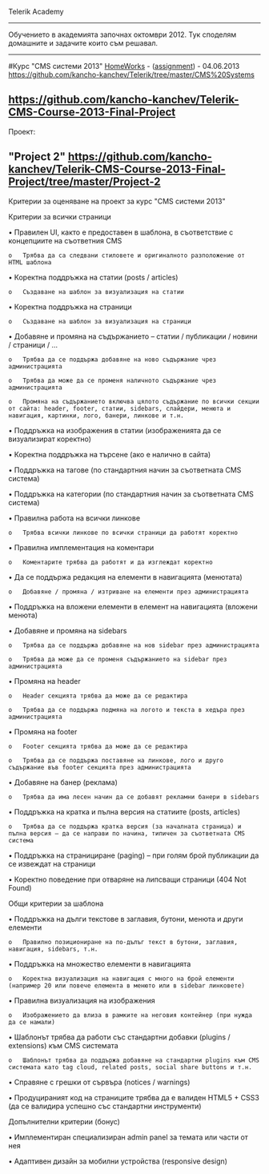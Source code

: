 Telerik Academy

---

Обучението в академията започнах октомври 2012. Тук споделям домашните и задачите които съм решавал.

---

#Курс "CMS системи 2013"
[HomeWorks](https://github.com/kancho-kanchev/Telerik/tree/master/CMS%20Systems) - ([assignment](https://github.com/kancho-kanchev/Telerik/tree/master/CMS%20Systems)) - 04.06.2013
https://github.com/kancho-kanchev/Telerik/tree/master/CMS%20Systems

https://github.com/kancho-kanchev/Telerik-CMS-Course-2013-Final-Project
---
Проект:

"Project 2"
https://github.com/kancho-kanchev/Telerik-CMS-Course-2013-Final-Project/tree/master/Project-2
---
Критерии за оценяване на проект за курс "CMS системи 2013"

Критерии за всички страници

•	Правилен UI, както е предоставен в шаблона, в съответствие с концепциите на съответния CMS

	o	Трябва да са следвани стиловете и оригиналното разположение от HTML шаблона

•	Коректна поддръжка на статии (posts / articles)

	o	Създаване на шаблон за визуализация на статии

•	Коректна поддръжка на страници

	o	Създаване на шаблон за визуализация на страници

•	Добавяне и промяна на съдържанието – статии / публикации / новини / страници / …

	o	Трябва да се поддържа добавяне на ново съдържание чрез администрацията

	o	Трябва да може да се променя наличното съдържание чрез администрацията

	o	Промяна на съдържанието включва цялото съдържание по всички секции от сайта: header, footer, статии, sidebars, слайдери, менюта и навигация, картинки, лого, банери, линкове и т.н.
	
•	Поддръжка на изображения в статии (изображенията да се визуализират коректно)

•	Коректна поддръжка на търсене (ако е налично в сайта)

•	Поддръжка на тагове (по стандартния начин за съответната CMS система)

•	Поддръжка на категории (по стандартния начин за съответната CMS система)

•	Правилна работа на всички линкове

	o	Трябва всички линкове по всички страници да работят коректно

•	Правилна имплементация на коментари

	o	Коментарите трябва да работят и да изглеждат коректно

•	Да се поддържа редакция на елементи в навигацията (менютата)

	o	Добавяне / промяна / изтриване на елементи през администрацията

•	Поддръжка на вложени елементи в елемент на навигацията (вложени менюта)

•	Добавяне и промяна на sidebars

	o	Трябва да се поддържа добавяне на нов sidebar през администрацията

	o	Трябва да може да се променя съдържанието на sidebar през администрацията

•	Промяна на header

	o	Header секцията трябва да може да се редактира

	o	Трябва да се поддържа подмяна на логото и текста в хедъра през администрацията

•	Промяна на footer

	o	Footer секцията трябва да може да се редактира

	o	Трябва да се поддържа поставяне на линкове, лого и друго съдържание във footer секцията през администрацията

•	Добавяне на банер (реклама)

	o	Трябва да има лесен начин да се добавят рекламни банери в sidebars

•	Поддръжка на кратка и пълна версия на статиите (posts, articles)

	o	Трябва да се поддържа кратка версия (за началната страница) и пълна версия – да се направи по начина, типичен за съответната CMS система

•	Поддръжка на странициране (paging) – при голям брой публикации да се извеждат на страници

•	Коректно поведение при отваряне на липсващи страници (404 Not Found)

Общи критерии за шаблона

•	Поддръжка на дълги текстове в заглавия, бутони, менюта и други елементи

	o	Правилно позициониране на по-дълъг текст в бутони, заглавия, навигация, sidebars, т.н.

•	Поддръжка на множество елементи в навигацията

	o	Коректна визуализация на навигация с много на брой елементи (например 20 или повече елемента в менюто или в sidebar линковете)

•	Правилна визуализация на изображения 

	o	Изображението да влиза в рамките на неговия контейнер (при нужда да се намали)

•	Шаблонът трябва да работи със стандартни добавки (plugins / extensions) към CMS системата

	o	Шаблонът трябва да поддържа добавяне на стандартни plugins към CMS системата като tag cloud, related posts, social share buttons и т.н.

•	Справяне с грешки от сървъра (notices / warnings)

•	Продуцираният код на страниците трябва да е валиден HTML5 + CSS3 (да се валидира успешно със стандартни инструменти)

Допълнителни критерии (бонус)

•	Имплементиран специализиран admin panel за темата или части от нея

•	Адаптивен дизайн за мобилни устройства (responsive design)

